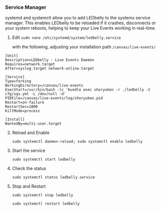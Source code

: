 ### Service Manager
systemd and systemctl allow you to add LEDbelly to the systems service manager. This enables LEDbelly to be reloaded if it crashes, disconnects or your system reboots, helping to keep your Live Events working in real-time.


1) Edit `sudo nano /etc/systemd/system/ledbelly.service`

	with the following, adjusting your installation path `/canvas/live-events/`
```
[Unit]
Description=LEDbelly - Live Events Daemon
Requires=network.target
After=syslog.target network-online.target

[Service]
Type=forking
WorkingDirectory=/canvas/live-events
ExecStart=/usr/bin/bash -lc 'bundle exec shoryuken -r ./ledbelly -C cfg/sqs.yml -L /dev/null -d'
PIDFile=/canvas/live-events/log/shoryuken.pid
Restart=on-failure
RestartSec=1800
KillMode=process

[Install]
WantedBy=multi-user.target
```

2) Reload and Enable

	`sudo systemctl daemon-reload; sudo systemctl enable ledbelly`

3) Start the service

	`sudo systemctl start ledbelly`

4) Check the status

	`sudo systemctl status ledbelly.service`

5) Stop and Restart

	`sudo systemctl stop ledbelly`

	`sudo systemctl restart ledbelly`